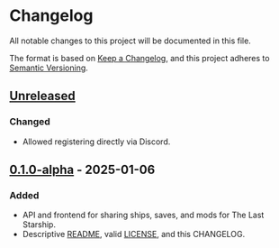 # Changelog

All notable changes to this project will be documented in this file.

The format is based on [Keep a Changelog](https://keepachangelog.com/en/1.1.0/),
and this project adheres to [Semantic Versioning](https://semver.org/spec/v2.0.0.html).

## [Unreleased]

### Changed

- Allowed registering directly via Discord.

## [0.1.0-alpha] - 2025-01-06

### Added

- API and frontend for sharing ships, saves, and mods for The Last Starship.
- Descriptive [README](./README.md), valid [LICENSE](LICENSE), and this CHANGELOG.

[unreleased]: https://github.com/Totengeist/Shipyard/compare/v0.1.0-alpha...HEAD
[0.1.0-alpha]: https://github.com/Totengeist/Shipyard/releases/tag/v0.1.0-alpha